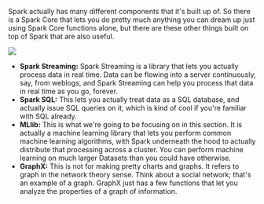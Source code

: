 Spark actually has many different components that it's built up of. So there is a Spark Core that lets you do pretty much anything you can dream up just using Spark Core functions alone, but there are these other things built on top of Spark that are also useful.

![](https://github.com/fenago/katacoda-scenarios/raw/master/datascience-machine-learning/datascience-machine-learning-chapter-09-01/steps/3/2.png)

- **Spark Streaming:** Spark Streaming is a library that lets you actually process data in real time. Data can be flowing into a server continuously, say, from weblogs, and Spark Streaming can help you process that data in real time as you go, forever.
- **Spark SQL:** This lets you actually treat data as a SQL database, and actually issue SQL queries on it, which is kind of cool if you're familiar with SQL already.
- **MLlib:** This is what we're going to be focusing on in this section. It is actually a machine learning library that lets you perform common machine learning algorithms, with Spark underneath the hood to actually distribute that processing across a cluster. You can perform machine learning on much larger Datasets than you could have otherwise.
- **GraphX:** This is not for making pretty charts and graphs. It refers to graph in the network theory sense. Think about a social network; that's an example of a graph. GraphX just has a few functions that let you analyze the properties of a graph of information.
